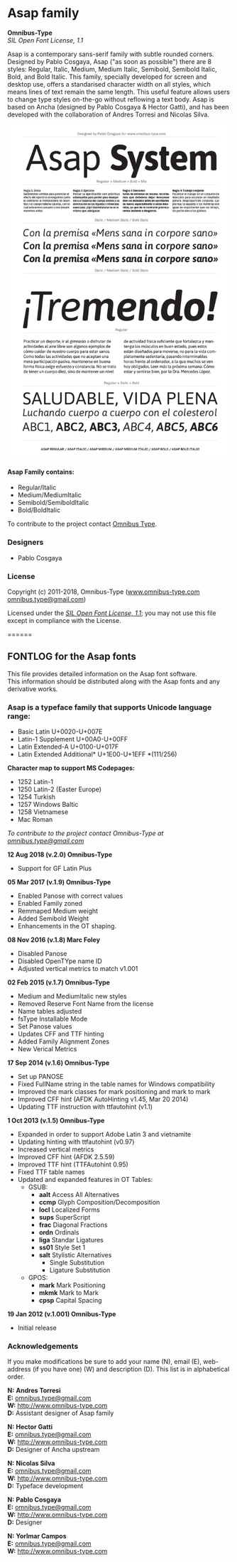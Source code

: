 # Asap family

**Omnibus-Type**  
*SIL Open Font License, 1.1*

Asap is a contemporary sans-serif family with subtle rounded corners. Designed by Pablo Cosgaya, Asap ("as soon as possible") there are 8 styles: Regular, Italic, Medium, Medium Italic, Semibold, Semibold Italic, Bold, and Bold Italic. This family, specially developed for screen and desktop use, offers a standarised character width on all styles, which means lines of text remain the same length. This useful feature allows users to change type styles on-the-go without reflowing a text body. Asap is based on Ancha (designed by Pablo Cosgaya & Hector Gatti), and has been developed with the collaboration of Andres Torresi and Nicolas Silva.

![Sample of Asap Family.](sources/Asap.gif "Asap Family")

#### Asap Family contains:
* Regular/Italic
* Medium/MediumItalic
* Semibold/SemiboldItalic
* Bold/BoldItalic

To contribute to the project contact [Omnibus Type](http://omnibus-type.com/).

### Designers

* Pablo Cosgaya

### License

Copyright (c) 2011-2018, Omnibus-Type (www.omnibus-type.com omnibus.type@gmail.com)

Licensed under the [*SIL Open Font License, 1.1*](http://scripts.sil.org/OFL); you may not use this file except in compliance with the License.

======
## FONTLOG for the Asap fonts

This file provides detailed information on the Asap font software.  
This information should be distributed along with the Asap fonts and any derivative works.

### Asap is a typeface family that supports Unicode language range: 

* Basic Latin 				U+0020-U+007E
* Latin-1 Supplement 		U+00A0-U+00FF
* Latin Extended-A 			U+0100-U+017F
* Latin Extended Additional*	U+1E00-U+1EFF *(111/256)

**Character map to support MS Codepages:**
* 1252 Latin-1
* 1250 Latin-2 (Easter Europe)
* 1254 Turkish
* 1257 Windows Baltic
* 1258 Vietnamese
* Mac Roman

*To contribute to the project contact Omnibus-Type at omnibus.type@gmail.com*

**12 Aug 2018 (v.2.0) Omnibus-Type** 
- Support for GF Latin Plus

**05 Mar 2017 (v.1.9) Omnibus-Type**  
- Enabled Panose with correct values
- Enabled Family zoned
- Remmaped Medium weight
- Added Semibold Weight
- Enhancements in the OT shaping.

**08 Nov 2016 (v.1.8) Marc Foley**  
- Disabled Panose
- Disabled OpenTYpe name ID
- Adjusted vertical metrics to match v1.001

**02 Feb 2015 (v.1.7) Omnibus-Type**  
- Medium and MediumItalic new styles
- Removed Reserve Font Name from the license
- Name tables adjusted
- fsType Installable Mode
- Set Panose values
- Updates CFF and TTF hinting
- Added Family Alignment Zones
- New Verical Metrics

**17 Sep 2014 (v.1.6) Omnibus-Type**
- Set up PANOSE
- Fixed FullName string in the table names for Windows compatibility
- Improved the mark classes for mark positioning and mark to mark
- Improved CFF hint (AFDK AutoHinting v1.45, Mar 20 2014)
- Updating TTF instruction with ttfautohint (v1.1)

**1 Oct 2013 (v.1.5) Omnibus-Type**
- Expanded in order to support Adobe Latin 3 and vietnamite
- Updating hinting with ttfautohint (v0.97)
- Increased vertical metrics
- Improved CFF hint (AFDK 2.5.59)
- Improved TTF hint (TTFAutohint 0.95)
- Fixed TTF table names
- Updated and expanded features in OT Tables:
  - GSUB:
    * **aalt** Access All Alternatives
    * **ccmp** Glyph Composition/Decomposition
    * **locl** Localized Forms
    * **sups** SuperScript
    * **frac** Diagonal Fractions
    * **ordn** Ordinals
    * **liga** Standar Ligatures
    * **ss01** Style Set 1
    * **salt** Stylistic Alternatives
      * Single Substitution
      * Ligature Substitution
  - GPOS:
    * **mark** Mark Positioning
    * **mkmk** Mark to Mark
    * **cpsp** Capital Spacing

**19 Jan 2012 (v.1.001) Omnibus-Type**
- Initial release

### Acknowledgements

If you make modifications be sure to add your name (N), email (E), web-address
(if you have one) (W) and description (D). This list is in alphabetical order.

**N:** **Andres Torresi**  
**E:** omnibus.type@gmail.com  
**W:** http://www.omnibus-type.com  
**D:** Assistant designer of Asap family  

**N:** **Hector Gatti**  
**E:** omnibus.type@gmail.com  
**W:** http://www.omnibus-type.com  
**D:** Designer of Ancha upstream  

**N:** **Nicolas Silva**  
**E:** omnibus.type@gmail.com  
**W:** http://www.omnibus-type.com  
**D:** Typeface development  

**N:** **Pablo Cosgaya**  
**E:** omnibus.type@gmail.com  
**W:** http://www.omnibus-type.com  
**D:** Designer

**N:** **Yorlmar Campos**  
**E:** omnibus.type@gmail.com  
**W:** http://www.omnibus-type.com  

